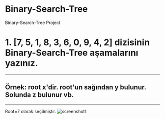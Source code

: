 # Binary-Search-Tree
Binary-Search-Tree Project

# 1. [7, 5, 1, 8, 3, 6, 0, 9, 4, 2] dizisinin Binary-Search-Tree aşamalarını yazınız.
---
## Örnek: root x'dir. root'un sağından y bulunur. Solunda z bulunur vb.
---
Root=7 olarak seçilmiştir.
![screenshot1](https://github.com/aynurcn/GithubHomework/blob/main/screenshots/Screenshot_5.png?raw=true)
